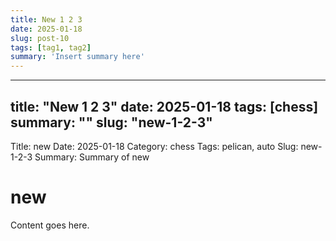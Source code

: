 ```yaml
---
title: New 1 2 3
date: 2025-01-18
slug: post-10
tags: [tag1, tag2]
summary: 'Insert summary here'
---
```


---
title: "New 1 2 3"
date: 2025-01-18
tags: [chess]
summary: ""
slug: "new-1-2-3"
---

Title: new
Date: 2025-01-18
Category: chess
Tags: pelican, auto
Slug: new-1-2-3
Summary: Summary of new

# new

Content goes here.
